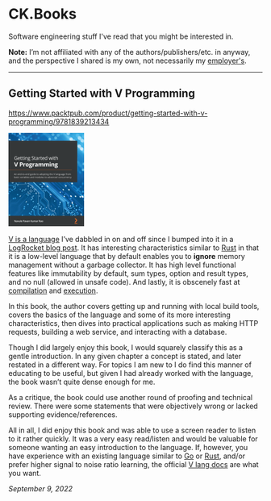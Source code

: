 # CK.Books

Software engineering stuff I've read that you might be interested in.

**Note:** I’m not affiliated with any of the authors/publishers/etc. in anyway, and the perspective I shared is my own, not necessarily my [employer's](https://www.linkedin.com/in/collinkruger/).

<hr/>

## Getting Started with V Programming

https://www.packtpub.com/product/getting-started-with-v-programming/9781839213434

![Getting Started With V Programming Book Cover](img/getting-started-with-v-programming.png)

[V is a language](https://vlang.io/) I’ve dabbled in on and off since I bumped into it in a [LogRocket blog post](https://blog.logrocket.com/what-is-vlang-an-introduction/). It has interesting characteristics similar to [Rust](https://www.rust-lang.org/) in that it is a low-level language that by default enables you to **ignore** memory management without a garbage collector. It has high level functional features like immutability by default, sum types, option and result types, and no null (allowed in unsafe code). And lastly, it is obscenely fast at [compilation](https://fast.vlang.io/) and [execution](https://www.techempower.com/benchmarks/#section=data-r21&test=plaintext).

In this book, the author covers getting up and running with local build tools, covers the basics of the language and some of its more interesting characteristics, then dives into practical applications such as making HTTP requests, building a web service, and interacting with a database.

Though I did largely enjoy this book, I would squarely classify this as a gentle introduction. In any given chapter a concept is stated, and later restated in a different way. For topics I am new to I do find this manner of educating to be useful, but given I had already worked with the language, the book wasn’t quite dense enough for me.

As a critique, the book could use another round of proofing and technical review. There were some statements that were objectively wrong or lacked supporting evidence/references.

All in all, I did enjoy this book and was able to use a screen reader to listen to it rather quickly. It was a very easy read/listen and would be valuable for someone wanting an easy introduction to the language. If, however, you have experience with an existing language similar to [Go](https://go.dev/) or [Rust](https://www.rust-lang.org/), and/or prefer higher signal to noise ratio learning, the official [V lang docs](https://github.com/vlang/v/blob/master/doc/docs.md) are what you want.

_September 9, 2022_